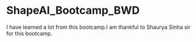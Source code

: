 # ShapeAI_Bootcamp_BWD
I have learned a lot from this bootcamp.I am thankful to Shaurya Sinha sir for this bootcamp.
